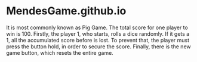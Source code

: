 # MendesGame.github.io
It is most commonly known as Pig Game. The total score for one player to win is 100. 
Firstly, the player 1, who starts, rolls a dice randomly. If it gets a 1, all the accumulated score before is lost. 
To prevent that, the player must press the button hold, in order to secure the score.
Finally, there is the new game button, which resets the entire game.
